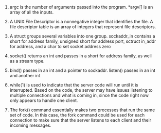 1. argc is the number of arguments passed into the program.
    *argv[] is an array of all the inputs.

2. A UNIX File Descriptor is a nonnegative integer that identifies the file. A file descriptor table is an array of integers that represent file descriptors. 

3. A struct groups several variables into one group. sockaddr_in contains a short for address family, unsigned short for address port, sctruct in_addr for address, and a char to set socket address zero

4. socket() returns an int and passes in a short for address family, as well as a stream type.

5. bind() passes in an int and a pointer to sockaddr.
    listen() passes in an int and another int

6. while(1) is used to indicate that the server code will run until it is interrupted. Based on the code, the server may have issues listening to multiple connections and what is coming in, since the code right now only appears to handle one client.

7. The fork() command essentially makes two processes that run the same set of code. In this case, the fork command could be used for each connection to make sure that the server listens to each client and their incoming messages.
